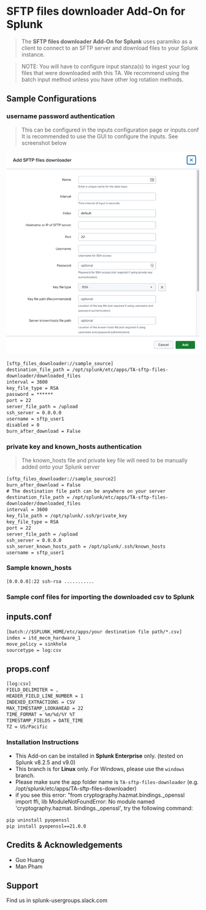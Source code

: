 # SFTP files downloader Add-On for Splunk

> The **SFTP files downloader Add-On for Splunk** uses paramiko as a client to connect to an SFTP server and download files to your Splunk instance.

> NOTE: You will have to configure input stanza(s) to ingest your log files
> that were downloaded with this TA. We recommend using the batch input method
> unless you have other log rotation methods.

## Sample Configurations

### username password authentication

> This can be configured in the inputs configuration page or inputs.conf
> It is recommended to use the GUI to configure the inputs. See screenshot below

<img src="static/inputs.png"/>

```
[sftp_files_downloader://sample_source]
destination_file_path = /opt/splunk/etc/apps/TA-sftp-files-downloader/downloaded_files
interval = 3600
key_file_type = RSA
password = ******
port = 22
server_file_path = /upload
ssh_server = 0.0.0.0
username = sftp_user1
disabled = 0
burn_after_download = False
```

### private key and known_hosts authentication

> The known_hosts file and private key file will need to be manually added onto your Splunk server

```
[sftp_files_downloader://sample_source2]
burn_after_download = False
# The destination file path can be anywhere on your server
destination_file_path = /opt/splunk/etc/apps/TA-sftp-files-downloader/downloaded_files
interval = 3600
key_file_path = /opt/splunk/.ssh/private_key
key_file_type = RSA
port = 22
server_file_path = /upload
ssh_server = 0.0.0.0
ssh_server_known_hosts_path = /opt/splunk/.ssh/known_hosts
username = sftp_user1

```

### Sample known_hosts

```
[0.0.0.0]:22 ssh-rsa ...........
```


### Sample conf files for importing the downloaded csv to Splunk

## inputs.conf
```
[batch://$SPLUNK_HOME/etc/apps/your destination file path/*.csv]
index = itd_mecm_hardware_1
move_policy = sinkhole
sourcetype = log:csv
```

## props.conf
```
[log:csv]
FIELD_DELIMITER = ,
HEADER_FIELD_LINE_NUMBER = 1
INDEXED_EXTRACTIONS = CSV
MAX_TIMESTAMP_LOOKAHEAD = 22
TIME_FORMAT = %m/%d/%Y %T
TIMESTAMP_FIELDS = DATE_TIME
TZ = US/Pacific

```

### Installation Instructions

- This Add-on can be installed in **Splunk Enterprise** only. (tested on Splunk v8.2.5 and v9.0)
- This branch is for **Linux** only. For Windows, please use the `windows` branch.
- Please make sure the app folder name is `TA-sftp-files-downloader` (e.g. /opt/splunk/etc/apps/TA-sftp-files-downloader)
- if you see this error: "from cryptography.hazmat.bindings._openssl import ffi, lib ModuleNotFoundError: No module named 'cryptography.hazmat. bindings._openssl', try the following command:

```
pip uninstall pyopenssl
pip install pyopenssl==21.0.0
```


## Credits & Acknowledgements

- Guo Huang
- Man Pham

## Support

Find us in splunk-usergroups.slack.com
